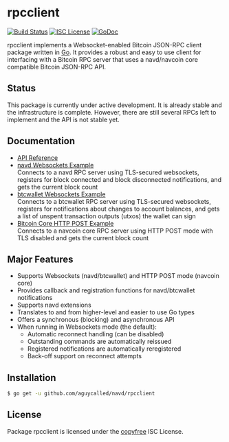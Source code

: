 rpcclient
=========

[![Build Status](http://img.shields.io/travis/aguycalled/navd.svg)](https://travis-ci.org/aguycalled/navd)
[![ISC License](http://img.shields.io/badge/license-ISC-blue.svg)](http://copyfree.org)
[![GoDoc](https://img.shields.io/badge/godoc-reference-blue.svg)](http://godoc.org/github.com/aguycalled/navd/rpcclient)

rpcclient implements a Websocket-enabled Bitcoin JSON-RPC client package written
in [Go](http://golang.org/).  It provides a robust and easy to use client for
interfacing with a Bitcoin RPC server that uses a navd/navcoin core compatible
Bitcoin JSON-RPC API.

## Status

This package is currently under active development.  It is already stable and
the infrastructure is complete.  However, there are still several RPCs left to
implement and the API is not stable yet.

## Documentation

* [API Reference](http://godoc.org/github.com/aguycalled/navd/rpcclient)
* [navd Websockets Example](https://github.com/aguycalled/navd/rpcclient/blob/master/examples/navdwebsockets)  
  Connects to a navd RPC server using TLS-secured websockets, registers for
  block connected and block disconnected notifications, and gets the current
  block count
* [btcwallet Websockets Example](https://github.com/aguycalled/navd/rpcclient/blob/master/examples/btcwalletwebsockets)  
  Connects to a btcwallet RPC server using TLS-secured websockets, registers for
  notifications about changes to account balances, and gets a list of unspent
  transaction outputs (utxos) the wallet can sign
* [Bitcoin Core HTTP POST Example](https://github.com/aguycalled/navd/rpcclient/blob/master/examples/navcoincorehttp)  
  Connects to a navcoin core RPC server using HTTP POST mode with TLS disabled
  and gets the current block count

## Major Features

* Supports Websockets (navd/btcwallet) and HTTP POST mode (navcoin core)
* Provides callback and registration functions for navd/btcwallet notifications
* Supports navd extensions
* Translates to and from higher-level and easier to use Go types
* Offers a synchronous (blocking) and asynchronous API
* When running in Websockets mode (the default):
  * Automatic reconnect handling (can be disabled)
  * Outstanding commands are automatically reissued
  * Registered notifications are automatically reregistered
  * Back-off support on reconnect attempts

## Installation

```bash
$ go get -u github.com/aguycalled/navd/rpcclient
```

## License

Package rpcclient is licensed under the [copyfree](http://copyfree.org) ISC
License.
